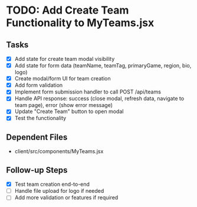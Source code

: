 # TODO: Add Create Team Functionality to MyTeams.jsx

## Tasks
- [x] Add state for create team modal visibility
- [x] Add state for form data (teamName, teamTag, primaryGame, region, bio, logo)
- [x] Create modal/form UI for team creation
- [x] Add form validation
- [x] Implement form submission handler to call POST /api/teams
- [x] Handle API response: success (close modal, refresh data, navigate to team page), error (show error message)
- [x] Update "Create Team" button to open modal
- [x] Test the functionality

## Dependent Files
- client/src/components/MyTeams.jsx

## Follow-up Steps
- [x] Test team creation end-to-end
- [ ] Handle file upload for logo if needed
- [ ] Add more validation or features if required
